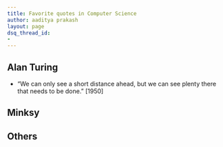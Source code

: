 ```yaml
---
title: Favorite quotes in Computer Science
author: aaditya prakash
layout: page
dsq_thread_id:
- 
---
```


## Alan Turing
 * “We can only see a short distance ahead, but we can see plenty there that needs to be done.” [1950]

## Minksy

## Others

